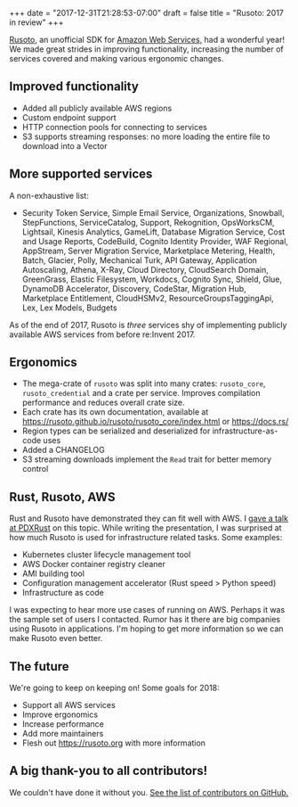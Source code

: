 +++
date = "2017-12-31T21:28:53-07:00"
draft = false
title = "Rusoto: 2017 in review"
+++

[Rusoto](https://github.com/rusoto/rusoto), an unofficial SDK for [Amazon Web Services](https://aws.amazon.com/), had a wonderful year! We made great strides in improving functionality, increasing the number of services covered and making various ergonomic changes.

## Improved functionality

* Added all publicly available AWS regions
* Custom endpoint support
* HTTP connection pools for connecting to services
* S3 supports streaming responses: no more loading the entire file to download into a Vector

## More supported services

A non-exhaustive list:

* Security Token Service, Simple Email Service, Organizations, Snowball, StepFunctions, ServiceCatalog, Support, Rekognition, OpsWorksCM, Lightsail,
Kinesis Analytics, GameLift, Database Migration Service, Cost and Usage Reports, CodeBuild, 
Cognito Identity Provider, WAF Regional, AppStream, Server Migration Service, Marketplace Metering, Health,
Batch, Glacier, Polly, Mechanical Turk, API Gateway, Application Autoscaling, Athena, X-Ray, Cloud Directory,
CloudSearch Domain, GreenGrass, Elastic Filesystem, Workdocs, Cognito Sync, Shield, Glue, DynamoDB Accelerator,
Discovery, CodeStar, Migration Hub, Marketplace Entitlement, CloudHSMv2, ResourceGroupsTaggingApi, Lex,
Lex Models, Budgets

As of the end of 2017, Rusoto is *three* services shy of implementing publicly available AWS services from before re:Invent 2017.

## Ergonomics

* The mega-crate of `rusoto` was split into many crates: `rusoto_core`, `rusoto_credential` and a crate per service. Improves compilation performance and reduces overall crate size.
* Each crate has its own documentation, available at https://rusoto.github.io/rusoto/rusoto_core/index.html or https://docs.rs/
* Region types can be serialized and deserialized for infrastructure-as-code uses
* Added a CHANGELOG
* S3 streaming downloads implement the `Read` trait for better memory control

## Rust, Rusoto, AWS

Rust and Rusoto have demonstrated they can fit well with AWS. I [gave a talk at PDXRust](https://www.meetup.com/PDXRust/events/244697789/) on this topic. While writing the presentation, I was surprised at how much Rusoto is used for infrastructure related tasks.  Some examples:

* Kubernetes cluster lifecycle management tool
* AWS Docker container registry cleaner
* AMI building tool
* Configuration management accelerator (Rust speed > Python speed)
* Infrastructure as code

I was expecting to hear more use cases of running on AWS. Perhaps it was the sample set of users I contacted.
Rumor has it there are big companies using Rusoto in applications. I'm hoping to get more information so we can make Rusoto even better.

## The future

We're going to keep on keeping on!  Some goals for 2018:

* Support all AWS services
* Improve ergonomics
* Increase performance
* Add more maintainers
* Flesh out https://rusoto.org with more information

## A big thank-you to all contributors!

We couldn't have done it without you. [See the list of contributors on GitHub.](https://github.com/rusoto/rusoto/graphs/contributors)